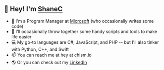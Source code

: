 ## 👋 Hey! I'm [ShaneC](https://github.com/ShaneC)

- 🏢 I'm a Program Manager at [Microsoft](http://microsoft.com) (who occasionally writes some code)
- 🔨 I'll occasionally throw together some handy scripts and tools to make life easier
- 💻 My go-to languages are C#, JavaScript, and PHP -- but I'll also tinker with Python, C++, and Swift
- 📫 You can reach me at hey at chism.io
- 🌎 Or you can check out my [LinkedIn](http://linkedin.com/in/shanechism)

<!---
ShaneC/ShaneC is a ✨ special ✨ repository because its `README.md` (this file) appears on your GitHub profile.
You can click the Preview link to take a look at your changes.
--->
